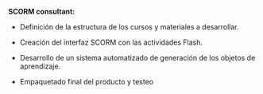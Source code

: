 **SCORM consultant:**
  
- Definición de la estructura de los cursos y materiales a desarrollar.  
  
- Creación del interfaz SCORM con las actividades Flash.  
  
- Desarrollo de un sistema automatizado de generación de los objetos de aprendizaje.  
  
- Empaquetado final del producto y testeo  